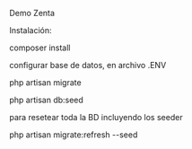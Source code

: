 Demo Zenta



Instalación:

composer install

configurar base de datos, en archivo .ENV



php artisan migrate

php artisan db:seed


para resetear toda la BD incluyendo los seeder

php artisan migrate:refresh --seed
